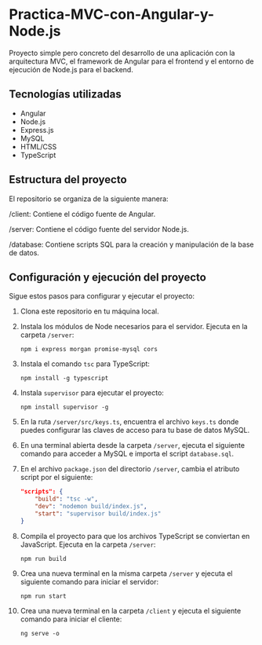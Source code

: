 # Practica-MVC-con-Angular-y-Node.js
Proyecto simple pero concreto del desarrollo de una aplicación con la arquitectura MVC, el framework de Angular para el frontend y el entorno de ejecución de Node.js para el backend.

## Tecnologías utilizadas
- Angular
- Node.js
- Express.js
- MySQL
- HTML/CSS
- TypeScript

## Estructura del proyecto
El repositorio se organiza de la siguiente manera:

/client: Contiene el código fuente de Angular.

/server: Contiene el código fuente del servidor Node.js.

/database: Contiene scripts SQL para la creación y manipulación de la base de datos.

## Configuración y ejecución del proyecto

Sigue estos pasos para configurar y ejecutar el proyecto:

1. Clona este repositorio en tu máquina local.

2. Instala los módulos de Node necesarios para el servidor. Ejecuta en la carpeta `/server`:

    ```
    npm i express morgan promise-mysql cors
    ```

3. Instala el comando `tsc` para TypeScript:

    ```
    npm install -g typescript
    ```

4. Instala `supervisor` para ejecutar el proyecto:

    ```
    npm install supervisor -g
    ```

5. En la ruta `/server/src/keys.ts`, encuentra el archivo `keys.ts` donde puedes configurar las claves de acceso para tu base de datos MySQL.

6. En una terminal abierta desde la carpeta `/server`, ejecuta el siguiente comando para acceder a MySQL e importa el script `database.sql`.

7. En el archivo `package.json` del directorio `/server`, cambia el atributo script por el siguiente:

    ```json
    "scripts": {
        "build": "tsc -w",
        "dev": "nodemon build/index.js",
        "start": "supervisor build/index.js"
    }
    ```

8. Compila el proyecto para que los archivos TypeScript se conviertan en JavaScript. Ejecuta en la carpeta `/server`:

    ```
    npm run build
    ```

9. Crea una nueva terminal en la misma carpeta `/server` y ejecuta el siguiente comando para iniciar el servidor:

    ```
    npm run start
    ```

10. Crea una nueva terminal en la carpeta `/client` y ejecuta el siguiente comando para iniciar el cliente:

    ```
    ng serve -o
    ```
